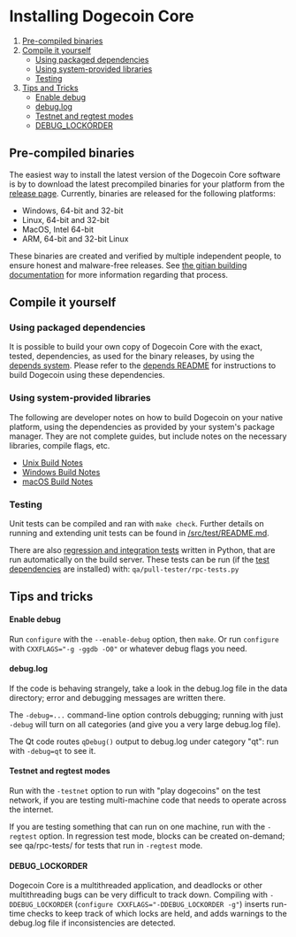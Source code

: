 # Installing Dogecoin Core

1. [Pre-compiled binaries](#pre-compiled-binaries)
2. [Compile it yourself](#compile-it-yourself)
    * [Using packaged dependencies](#using-packaged-dependencies)
    * [Using system-provided libraries](#using-system-provided-libraries)
    * [Testing](#testing)
3. [Tips and Tricks](#tips-and-tricks)
    * [Enable debug](#enable-debug)
    * [debug.log](#debuglog)
    * [Testnet and regtest modes](#testnet-and-regtest-modes)
    * [DEBUG_LOCKORDER](#DEBUG_LOCKORDER)

## Pre-compiled binaries

The easiest way to install the latest version of the Dogecoin Core software is
by to download the latest precompiled binaries for your platform from the
[release page](https://github.com/dogecoin/dogecoin/releases). Currently,
binaries are released for the following platforms:

- Windows, 64-bit and 32-bit
- Linux, 64-bit and 32-bit
- MacOS, Intel 64-bit
- ARM, 64-bit and 32-bit Linux

These binaries are created and verified by multiple independent people, to
ensure honest and malware-free releases. See
[the gitian building documentation](doc/gitian-building.md) for more information
regarding that process.

## Compile it yourself

### Using packaged dependencies

It is possible to build your own copy of Dogecoin Core with the exact, tested,
dependencies, as used for the binary releases, by using the
[depends system](depends/description.md). Please refer to the
[depends README](depends/README.md) for instructions to build Dogecoin using
these dependencies.

### Using system-provided libraries

  The following are developer notes on how to build Dogecoin on your native
  platform, using the dependencies as provided by your system's package manager.
  They are not complete guides, but include notes on the necessary libraries,
  compile flags, etc.

  - [Unix Build Notes](doc/build-unix.md)
  - [Windows Build Notes](doc/build-windows.md)
  - [macOS Build Notes](doc/Building-Dogecoin-1.14-for-Mac.md)

### Testing

Unit tests can be compiled and ran with `make check`. Further details on running
and extending unit tests can be found in [/src/test/README.md](/src/test/README.md).

There are also [regression and integration tests](/qa) written in Python, that
are run automatically on the build server. These tests can be run (if the
[test dependencies](/qa) are installed) with: `qa/pull-tester/rpc-tests.py`

## Tips and tricks

#### Enable debug

Run `configure` with the `--enable-debug` option, then `make`. Or run `configure` with
`CXXFLAGS="-g -ggdb -O0"` or whatever debug flags you need.

#### debug.log

If the code is behaving strangely, take a look in the debug.log file in the data directory;
error and debugging messages are written there.

The `-debug=...` command-line option controls debugging; running with just `-debug` will turn
on all categories (and give you a very large debug.log file).

The Qt code routes `qDebug()` output to debug.log under category "qt": run with `-debug=qt`
to see it.

#### Testnet and regtest modes

Run with the `-testnet` option to run with "play dogecoins" on the test network, if you
are testing multi-machine code that needs to operate across the internet.

If you are testing something that can run on one machine, run with the `-regtest` option.
In regression test mode, blocks can be created on-demand; see qa/rpc-tests/ for tests
that run in `-regtest` mode.

#### DEBUG_LOCKORDER

Dogecoin Core is a multithreaded application, and deadlocks or other multithreading bugs
can be very difficult to track down. Compiling with `-DDEBUG_LOCKORDER` (`configure
CXXFLAGS="-DDEBUG_LOCKORDER -g"`) inserts run-time checks to keep track of which locks
are held, and adds warnings to the debug.log file if inconsistencies are detected.
